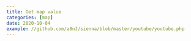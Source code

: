 ```yaml
---
title: Get map value
categories: [map]
date: 2020-10-04
example: //github.com/a8nJ/sienna/blob/master/youtube/youtube.php
---
```

